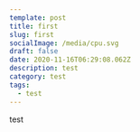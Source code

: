 ```yaml
---
template: post
title: first
slug: first
socialImage: /media/cpu.svg
draft: false
date: 2020-11-16T06:29:08.062Z
description: test
category: test
tags:
  - test
---
```

test